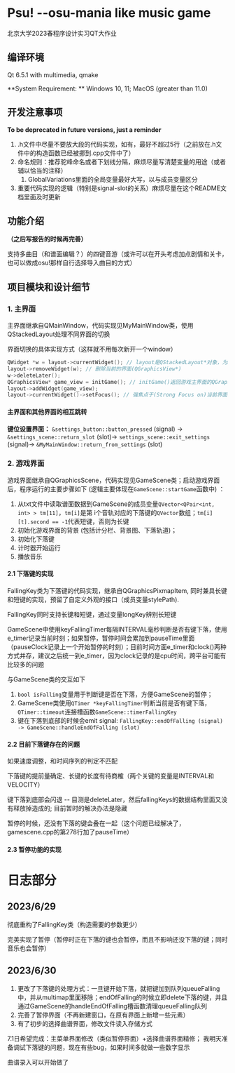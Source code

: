 # Psu! --osu-mania like music game

北京大学2023春程序设计实习QT大作业

## 编译环境

Qt 6.5.1 with multimedia, qmake

**System Requirement: ** Windows 10, 11; MacOS (greater than 11.0)

## 开发注意事项

**To be deprecated in future versions, just a reminder**

1. .h文件中尽量不要放大段的代码实现，如有，最好不超过5行（之前放在.h文件中的构造函数已经被挪到.cpp文件中了）
2. 命名规则：推荐驼峰命名或者下划线分隔，麻烦尽量写清楚变量的用途（或者辅以恰当的注释）
   1. GlobalVariations里面的全局变量最好大写，以与成员变量区分
3. 重要代码实现的逻辑（特别是signal-slot的关系）麻烦尽量在这个README文档里面及时更新

## 功能介绍

**（之后写报告的时候再完善）**

支持多曲目（和谱面编辑？）的四键音游（或许可以在开头考虑加点剧情和关卡，也可以做成osu!那样自行选择导入曲目的方式）

## 项目模块和设计细节

### 1. 主界面

主界面继承自QMainWindow，代码实现见MyMainWindow类，使用QStackedLayout处理不同界面的切换

界面切换的具体实现方式（这样就不用每次新开一个window）

```c++
QWidget *w = layout->currentWidget(); // layout是QStackedLayout*对象，为MyMainWindow类的成员变量
layout->removeWidget(w); // 删除当前的界面(QGraphicsView*)
w->deleteLater();
QGraphicsView* game_view = initGame(); // initGame()返回游戏主界面的QGraphicsView*指针
layout->addWidget(game_view);
layout->currentWidget()->setFocus(); // 强焦点于(Strong Focus on)当前界面，以保证程序能响应键盘输入
```

#### 主界面和其他界面的相互跳转

**键位设置界面：** ```&settings_button::button_pressed``` (signal) -> ```&settings_scene::return_slot``` (slot)-> ```settings_scene::exit_settings``` (signal)-> ```&MyMainWindow::return_from_settings``` (slot)

### 2. 游戏界面

游戏界面继承自QGraphicsScene，代码实现见GameScene类；启动游戏界面后，程序运行的主要步骤如下 (逻辑主要体现在```GameScene::startGame```函数中) ：

1. 从txt文件中读取谱面数据到GameScene的成员变量```QVector<QPair<int, int> > tm[11]```，```tm[i]```是第 i个音轨对应的下落键的```QVector```数组；```tm[i][t].second == -1```代表短键，否则为长键
2. 初始化游戏界面的背景 (包括计分栏、背景图、下落轨道)；
3. 初始化下落键
4. 计时器开始运行
5. 播放音乐

#### 2.1 下落键的实现

FallingKey类为下落键的代码实现，继承自QGraphicsPixmapItem, 同时兼具长键和短键的实现，预留了自定义外观的接口（成员变量stylePath).

FallingKey同时支持长键和短键，通过变量longKey辨别长短键

GameScene中使用keyFallingTimer每隔INTERVAL毫秒判断是否有键下落，使用e_timer记录当前时刻；如果暂停，暂停时间会累加到pauseTime里面（pauseClock记录上一个开始暂停的时刻）；目前时间方面e_timer和clock()两种方式并存，建议之后统一到e_timer，因为clock记录的是cpu时间，跨平台可能有比较多的问题

 与GameScene类的交互如下

1. ```bool isFalling```变量用于判断键是否在下落，方便GameScene的暂停；
2. GameScene类使用```QTimer *keyFallingTimer```判断当前是否有键下落，```QTimer::timeout```连接槽函数```GameScene::timerFallingKey```
3. 键在下落到底部的时候会emit signal: ```FallingKey::endOfFalling (signal) -> GameScene::handleEndOfFalling (slot)```

#### 2.2 目前下落键存在的问题

如果速度调整，和时间序列的判定不匹配

下落键的提前量确定、长键的长度有待商榷（两个关键的变量是INTERVAL和VELOCITY）

键下落到底部会闪退 -- 目测是deleteLater，然后fallingKeys的数据结构里面又没有释放掉造成的; 目前暂时的解决办法是隐藏

暂停的时候，还没有下落的键会叠在一起（这个问题已经解决了，gamescene.cpp的第278行加了pauseTime）

#### 2.3 暂停功能的实现



# 日志部分

## 2023/6/29

彻底重构了FallingKey类（构造需要的参数更少）

完美实现了暂停（暂停时正在下落的键也会暂停，而且不影响还没下落的键；同时音乐也会暂停）

## 2023/6/30

1. 更改了下落键的处理方式：一旦键开始下落，就把键加到队列queueFalling中，并从multimap里面移除；endOfFalling的时候立即delete下落的键，并且通过GameScene的handleEndOfFalling槽函数清理queueFalling队列
2. 完善了暂停界面（不再新建窗口，在原有界面上新增一些元素）
3. 有了初步的选择曲谱界面，修改文件读入存储方式

7.1日希望完成：主菜单界面修改（类似暂停界面）+选择曲谱界面精修；
我明天准备调试下落键的问题，现在有些bug，如果时间多就做一些数字显示

曲谱录入可以开始做了


